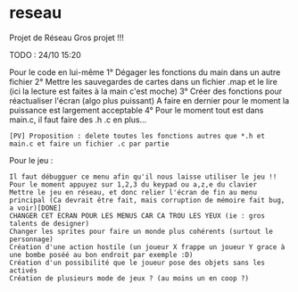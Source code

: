# reseau
Projet de Réseau 
Gros projet !!!

TODO : 24/10 15:20

Pour le code en lui-même
    1° Dégager les fonctions du main dans un autre fichier
    2° Mettre les sauvegardes de cartes dans un fichier .map et le lire (ici la lecture est faites à la main c'est moche) 
    3° Créer des fonctions pour réactualiser l'écran (algo plus puissant) A faire en dernier pour le moment la puissance est largement acceptable
    4° Pour le moment tout est dans main.c, il faut faire des .h .c en plus...
    
    [PV] Proposition : delete toutes les fonctions autres que *.h et main.c et faire un fichier .c par partie

Pour le jeu :

    Il faut débugguer ce menu afin qu'il nous laisse utiliser le jeu !! Pour le moment appuyez sur 1,2,3 du keypad ou a,z,e du clavier
    Mettre le jeu en réseau, et donc relier l'écran de fin au menu principal (Ca devrait être fait, mais corruption de mémoire fait bug, a voir)[DONE]
    CHANGER CET ECRAN POUR LES MENUS CAR CA TROU LES YEUX (ie : gros talents de designer)
    Changer les sprites pour faire un monde plus cohérents (surtout le personnage)
    Création d'une action hostile (un joueur X frappe un joueur Y grace à une bombe poséé au bon endroit par exemple :D)
    Création d'un possibilité que le joueur pose des objets sans les activés
    Création de plusieurs mode de jeux ? (au moins un en coop ?)
